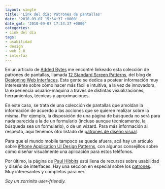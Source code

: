 ```yaml
---
layout: single
title: 'Link del día: Patrones de pantallas'
date: '2010-09-07 15:34:37 +0000'
date_gmt: '2010-09-07 17:34:37 +0000'
categories:
- Link del día
tags:
- usabilidad
- design
- web 2.0
- interfaz
---
```


En un artículo de [Added Bytes](http://www.addedbytes.com/blog/a-collection-of-screen-patterns/) me encontré linkeado esta colección de patrones de pantallas, llamada [12 Standard Screen Patterns](http://designingwebinterfaces.com/designing-web-interfaces-12-screen-patterns), del blog de [Designing Web Interfaces](http://designingwebinterfaces.com/). Esta gente se dedica a postear información muy interesante sobre cómo hacer más fácil e intuitiva, a la vez de innovadora, la experiencia usuario-máquina a través de distintas visualizaciones, herramientas, técnicas y aproximaciones.

En este caso, se trata de una colección de pantallas que amoldan la información de acuerdo a las acciones que se quieren realizar sobre la misma. Por ejemplo, la disposición de una página de búsqueda no será para nada parecida a la de un formulario (incluso aunque técnicamente, la búsqueda sea un formulario), o de un wizard. Para más información al respecto, aquí tenemos otro listado de [patrones de diseño visual](http://www.cs.helsinki.fi/u/salaakso/patterns/).

Para que el mundo mobile tampoco se quede afuera, acá hay un artículo sobre [iPhone Application UI Design Patterns](http://flyosity.com/application-design/iphone-application-design-patterns.php), con algunos consejillos sobre cómo diseñar visualmente una aplicación para estos teléfonos.

Por último, la página de [Paul Hibbits](http://www.paulhibbitts.com/) está llena de recursos sobre usabilidad y diseño de interfaces. Hay una sección en especial sobre los [patrones](http://www.paulhibbitts.com/usability-ucd-ux-recommended-links-and-tools.html#Patterns). Muy interesantes y completos para ver.

_Soy un zorrinito user-friendly._
